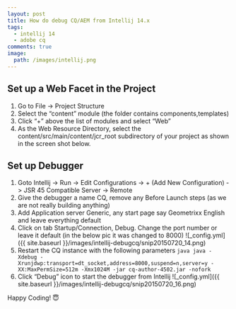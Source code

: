 ```yaml
---
layout: post
title: How do debug CQ/AEM from Intellij 14.x
tags:
  - intellij 14
  - adobe cq
comments: true
image:
  path: /images/intellij.png
---
```


<!-- ![_config.yml]({{ site.baseurl }}/images/intellij.png) -->
<!--more-->

## Set up a Web Facet in the Project

1. Go to File -> Project Structure
2. Select the “content” module (the folder contains components,templates)
3. Click “+” above the list of modules and select “Web”
4. As the Web Resource Directory, select the content/src/main/content/jcr_root subdirectory of your project as shown in the screen shot below.

## Set up Debugger

1. Goto Intellij -> Run -> Edit Configurations -> + (Add New Configuration) -> JSR 45 Compatible Server -> Remote
2. Give the debugger a name CQ, remove any Before Launch steps (as we are not really building anything)
3. Add Application server Generic, any start page say Geometrixx English and leave everything default
4. Click on tab Startup/Connection, Debug. Change the port number or leave it default (in the below pic it was changed to 8000)
   ![_config.yml]({{ site.baseurl }}/images/intellij-debugcq/snip20150720_14.png)
5. Restart the CQ instance with the following parameters
   `java
java -Xdebug -Xrunjdwp:transport=dt_socket,address=8000,suspend=n,server=y -XX:MaxPermSize=512m -Xmx1024M -jar cq-author-4502.jar -nofork    
    `
6. Click “Debug” icon to start the debugger from Intellij
   ![_config.yml]({{ site.baseurl }}/images/intellij-debugcq/snip20150720_16.png)

Happy Coding! 😇
